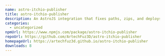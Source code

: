 ```yaml
---
name: astro-itchio-publisher
title: astro-itchio-publisher
description: An AstroJS integration that fixes paths, zips, and deploys to Itch.io.
categories:
  - uncategorized
npmUrl: https://www.npmjs.com/package/astro-itchio-publisher
repoUrl: https://github.com/ArtechFuz3D/astro-itchio-publisher
homepageUrl: https://artechfuz3d.github.io/astro-itchio-publisher
downloads: 8
---
```

